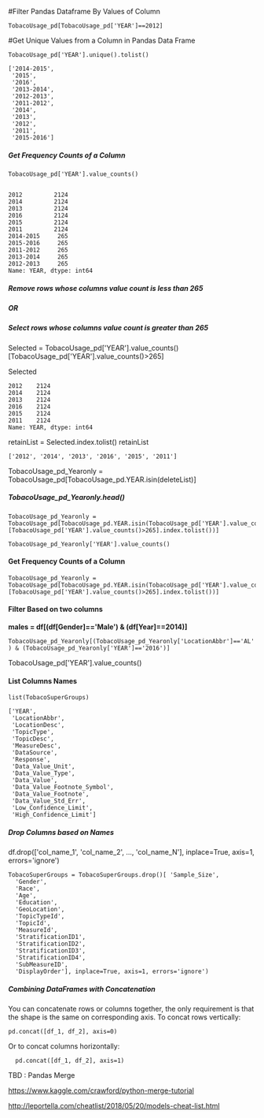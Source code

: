 #Filter Pandas Dataframe By Values of Column
```
TobacoUsage_pd[TobacoUsage_pd['YEAR']==2012]
```


#Get Unique Values from a Column in Pandas Data Frame

```
TobacoUsage_pd['YEAR'].unique().tolist()

['2014-2015',
 '2015',
 '2016',
 '2013-2014',
 '2012-2013',
 '2011-2012',
 '2014',
 '2013',
 '2012',
 '2011',
 '2015-2016']
 ```


##### Get Frequency Counts of a Column

```
TobacoUsage_pd['YEAR'].value_counts()


2012         2124
2014         2124
2013         2124
2016         2124
2015         2124
2011         2124
2014-2015     265
2015-2016     265
2011-2012     265
2013-2014     265
2012-2013     265
Name: YEAR, dtype: int64

```


##### Remove rows whose columns value count is less than 265
##### OR
##### Select rows whose columns value count is greater than 265

Selected = TobacoUsage_pd['YEAR'].value_counts()[TobacoUsage_pd['YEAR'].value_counts()>265]

Selected
```
2012    2124
2014    2124
2013    2124
2016    2124
2015    2124
2011    2124
Name: YEAR, dtype: int64
```

retainList = Selected.index.tolist()
retainList
```
['2012', '2014', '2013', '2016', '2015', '2011']
```

TobacoUsage_pd_Yearonly = TobacoUsage_pd[TobacoUsage_pd.YEAR.isin(deleteList)]


##### TobacoUsage_pd_Yearonly.head()

```
TobacoUsage_pd_Yearonly = TobacoUsage_pd[TobacoUsage_pd.YEAR.isin(TobacoUsage_pd['YEAR'].value_counts()[TobacoUsage_pd['YEAR'].value_counts()>265].index.tolist())]

TobacoUsage_pd_Yearonly['YEAR'].value_counts()
```


#### Get Frequency Counts of a Column
```
TobacoUsage_pd_Yearonly = TobacoUsage_pd[TobacoUsage_pd.YEAR.isin(TobacoUsage_pd['YEAR'].value_counts()[TobacoUsage_pd['YEAR'].value_counts()>265].index.tolist())]
```

#### Filter Based on two columns
**males = df[(df[Gender]=='Male') & (df[Year]==2014)]**

```
TobacoUsage_pd_Yearonly[(TobacoUsage_pd_Yearonly['LocationAbbr']=='AL' ) & (TobacoUsage_pd_Yearonly['YEAR']=='2016')]
```



TobacoUsage_pd['YEAR'].value_counts()



#### List Columns Names

```
list(TobacoSuperGroups)

['YEAR',
 'LocationAbbr',
 'LocationDesc',
 'TopicType',
 'TopicDesc',
 'MeasureDesc',
 'DataSource',
 'Response',
 'Data_Value_Unit',
 'Data_Value_Type',
 'Data_Value',
 'Data_Value_Footnote_Symbol',
 'Data_Value_Footnote',
 'Data_Value_Std_Err',
 'Low_Confidence_Limit',
 'High_Confidence_Limit']
 ```


##### Drop Columns based on Names

df.drop(['col_name_1', 'col_name_2', ..., 'col_name_N'], inplace=True, axis=1, errors='ignore')

```
TobacoSuperGroups = TobacoSuperGroups.drop()[ 'Sample_Size',
  'Gender',
  'Race',
  'Age',
  'Education',
  'GeoLocation',
  'TopicTypeId',
  'TopicId',
  'MeasureId',
  'StratificationID1',
  'StratificationID2',
  'StratificationID3',
  'StratificationID4',
  'SubMeasureID',
  'DisplayOrder'], inplace=True, axis=1, errors='ignore')
```

#####  Combining DataFrames with Concatenation
You can concatenate rows or columns together, the only requirement is that the shape is the same on corresponding axis.
To concat rows vertically:
```  
pd.concat([df_1, df_2], axis=0)
```
  Or
  to concat columns horizontally:
```
  pd.concat([df_1, df_2], axis=1)
```


TBD :  Pandas Merge

https://www.kaggle.com/crawford/python-merge-tutorial







http://leportella.com/cheatlist/2018/05/20/models-cheat-list.html
